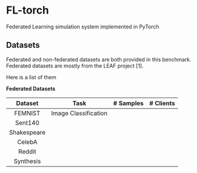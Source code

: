 # FL-torch
Federated Learning simulation system implemented in PyTorch

## Datasets

Federated and non-federated datasets are both provided in this benchmark. Federated datasets are mostly from the LEAF project [1]. 

Here is a list of them

**Federated Datasets** 

|   Dataset   |         Task         | \# Samples | \# Clients |
| :---------: | :------------------: | :--------: | :--------: |
|   FEMNIST   | Image Classification |            |            |
|   Sent140   |                      |            |            |
| Shakespeare |                      |            |            |
|   CelebA    |                      |            |            |
|   Reddit    |                      |            |            |
|  Synthesis  |                      |            |            |

